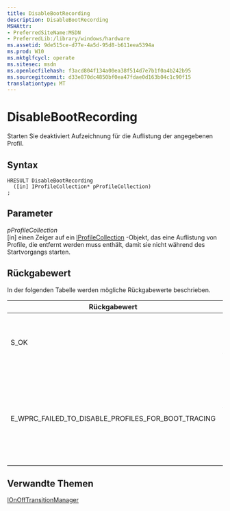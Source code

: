 ```yaml
---
title: DisableBootRecording
description: DisableBootRecording
MSHAttr:
- PreferredSiteName:MSDN
- PreferredLib:/library/windows/hardware
ms.assetid: 9de515ce-d77e-4a5d-95d8-b611eea5394a
ms.prod: W10
ms.mktglfcycl: operate
ms.sitesec: msdn
ms.openlocfilehash: f3acd804f134a00ea38f514d7e7b1f0a4b242b95
ms.sourcegitcommit: d33e870dc4850bf0ea47fdae0d163b04c1c90f15
translationtype: MT
---
```

# <a name="disablebootrecording"></a>DisableBootRecording


Starten Sie deaktiviert Aufzeichnung für die Auflistung der angegebenen Profil.

## <a name="syntax"></a>Syntax


``` syntax
HRESULT DisableBootRecording
  ([in] IProfileCollection* pProfileCollection)
;
```

## <a name="parameters"></a>Parameter


<a href="" id="pprofilecollection"></a>*pProfileCollection*  
\[in\] einen Zeiger auf ein [IProfileCollection](iprofilecollection.md) -Objekt, das eine Auflistung von Profile, die entfernt werden muss enthält, damit sie nicht während des Startvorgangs starten.

## <a name="return-value"></a>Rückgabewert


In der folgenden Tabelle werden mögliche Rückgabewerte beschrieben.

<table>
<colgroup>
<col width="50%" />
<col width="50%" />
</colgroup>
<thead>
<tr class="header">
<th>Rückgabewert</th>
<th>Beschreibung</th>
</tr>
</thead>
<tbody>
<tr class="odd">
<td><p>S_OK</p></td>
<td><p>Die Funktion deaktiviert erfolgreich Aufzeichnung starten.</p></td>
</tr>
<tr class="even">
<td><p>E_WPRC_FAILED_TO_DISABLE_PROFILES_FOR_BOOT_TRACING</p></td>
<td><p>Die Bibliothek konnte nicht die Profile zu entfernen. Verwenden Sie [IControlErrorInfo](icontrolerrorinfo.md) , um ausführliche Informationen zu erhalten.</p></td>
</tr>
</tbody>
</table>

 

## <a name="related-topics"></a>Verwandte Themen


[IOnOffTransitionManager](ionofftransitionmanager.md)

 

 







